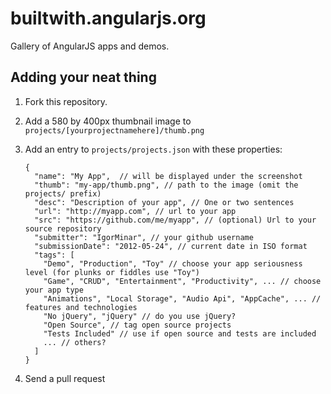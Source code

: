 <a name="submit"></a>
# builtwith.angularjs.org

Gallery of AngularJS apps and demos.

Adding your neat thing
----------------------
1.  Fork this repository.
2.  Add a 580 by 400px thumbnail image to `projects/[yourprojectnamehere]/thumb.png`
3.  Add an entry to `projects/projects.json` with these properties:

        {
          "name": "My App",  // will be displayed under the screenshot
          "thumb": "my-app/thumb.png", // path to the image (omit the projects/ prefix)
          "desc": "Description of your app", // One or two sentences
          "url": "http://myapp.com", // url to your app
          "src": "https://github.com/me/myapp", // (optional) Url to your source repository
          "submitter": "IgorMinar", // your github username
          "submissionDate": "2012-05-24", // current date in ISO format
          "tags": [
            "Demo", "Production", "Toy" // choose your app seriousness level (for plunks or fiddles use "Toy")
            "Game", "CRUD", "Entertainment", "Productivity", ... // choose your app type
            "Animations", "Local Storage", "Audio Api", "AppCache", ... // features and technologies
            "No jQuery", "jQuery" // do you use jQuery?
            "Open Source", // tag open source projects
            "Tests Included" // use if open source and tests are included
            ... // others?
          ]
        }

4.  Send a pull request

